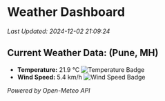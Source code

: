 
# Weather Dashboard

_Last Updated: 2024-12-02 21:09:24_

## Current Weather Data: (Pune, MH)
- **Temperature:** 21.9 °C ![Temperature Badge](https://img.shields.io/badge/Temperature-Medium%20Temp-green)
- **Wind Speed:** 5.4 km/h ![Wind Speed Badge](https://img.shields.io/badge/Wind%20Speed-Low%20Wind-blue)

*Powered by Open-Meteo API*
